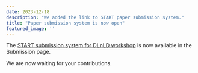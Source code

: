 ```yaml
---
date: 2023-12-18
description: "We added the link to START paper submission system."
title: "Paper submission system is now open"
featured_image: ''
---
```


The [START submission system for DLnLD workshop](https://softconf.com/lrec-coling2024/dlnld2024/) is now available in the Submission page.

We are now waiting for your contributions. 